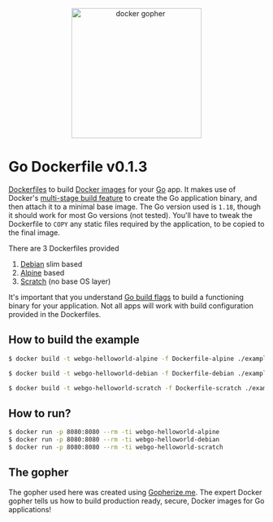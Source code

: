 <p align="center"><img src="https://user-images.githubusercontent.com/1092882/86526373-07f1d700-beb1-11ea-815b-934d2ea67e0a.png" alt="docker gopher" width="256px"/></p>

# Go Dockerfile v0.1.3

[Dockerfiles](https://docs.docker.com/engine/reference/builder/) to build [Docker images](https://docs.docker.com/engine/docker-overview/#docker-objects) for your [Go](https://golang.org) app. It makes use of Docker's [multi-stage build feature](https://docs.docker.com/develop/develop-images/multistage-build/) to create the Go application binary, and then attach it to a minimal base image. The Go version used is `1.18`, though it should work for most Go versions (not tested). You'll have to tweak the Dockerfile to `COPY` any static files required by the application, to be copied to the final image.

There are 3 Dockerfiles provided

1. [Debian](https://www.debian.org/) slim based 
2. [Alpine](https://alpinelinux.org/) based
3. [Scratch](https://hub.docker.com/_/scratch) (no base OS layer)

It's important that you understand [Go build flags](https://pkg.go.dev/cmd/go#hdr-Compile_packages_and_dependencies) to build a functioning binary for your application. Not all apps will work with build configuration provided in the Dockerfiles.

## How to build the example

```bash
$ docker build -t webgo-helloworld-alpine -f Dockerfile-alpine ./example

$ docker build -t webgo-helloworld-debian -f Dockerfile-debian ./example

$ docker build -t webgo-helloworld-scratch -f Dockerfile-scratch ./example
```

## How to run?

```bash
$ docker run -p 8080:8080 --rm -ti webgo-helloworld-alpine
$ docker run -p 8080:8080 --rm -ti webgo-helloworld-debian
$ docker run -p 8080:8080 --rm -ti webgo-helloworld-scratch
```

## The gopher

The gopher used here was created using [Gopherize.me](https://gopherize.me/). The expert Docker gopher tells us how to build production ready, secure, Docker images for Go applications! 
